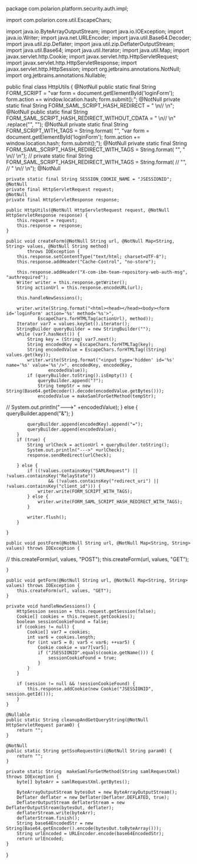 package com.polarion.platform.security.auth.impl;

import com.polarion.core.util.EscapeChars;

import java.io.ByteArrayOutputStream;
import java.io.IOException;
import java.io.Writer;
import java.net.URLEncoder;
import java.util.Base64.Decoder;
import java.util.zip.Deflater;
import java.util.zip.DeflaterOutputStream;
import java.util.Base64;
import java.util.Iterator;
import java.util.Map;
import javax.servlet.http.Cookie;
import javax.servlet.http.HttpServletRequest;
import javax.servlet.http.HttpServletResponse;
import javax.servlet.http.HttpSession;
import org.jetbrains.annotations.NotNull;
import org.jetbrains.annotations.Nullable;

public final class HttpUtils {
	@NotNull
	public static final String FORM_SCRIPT = "var form = document.getElementById('loginForm'); form.action += window.location.hash; form.submit();";
	@NotNull
	private static final String FORM_SAML_SCRIPT_HASH_REDIRECT = " \n// <![CDATA[ \n    var loc = window.location.pathname + window.location.search + window.location.hash;    var hash = window.location.hash;    if (loc != null && loc.indexOf('/polarion/#/') != -1 && hash != null && hash.length != 0) {        loc = loc.replace(hash, 'redirect' + hash.substring(1));        window.location.replace(loc);    } else {    var form = document.getElementById('loginForm'); form.action += window.location.hash; form.submit(); } \n// ]]> \n";
	@NotNull
	public static final String FORM_SAML_SCRIPT_HASH_REDIRECT_WITHOUT_CDATA = " \n// <![CDATA[ \n    var loc = window.location.pathname + window.location.search + window.location.hash;    var hash = window.location.hash;    if (loc != null && loc.indexOf('/polarion/#/') != -1 && hash != null && hash.length != 0) {        loc = loc.replace(hash, 'redirect' + hash.substring(1));        window.location.replace(loc);    } else {    var form = document.getElementById('loginForm'); form.action += window.location.hash; form.submit(); } \n// ]]> \n"
			.replace("<![CDATA[", "").replace("]]>", "");
	@NotNull
	private static final String FORM_SCRIPT_WITH_TAGS = String.format(
			"</form><script type='text/javascript'>%s</script></body></html>",
			"var form = document.getElementById('loginForm'); form.action += window.location.hash; form.submit();");
	@NotNull
	private static final String FORM_SAML_SCRIPT_HASH_REDIRECT_WITH_TAGS = String.format(
			"</form><script type='text/javascript'>%s</script></body></html>",
			" \n// <![CDATA[ \n    var loc = window.location.pathname + window.location.search + window.location.hash;    var hash = window.location.hash;    if (true) {        loc = loc.replace(hash, 'redirect' + hash.substring(1));        window.location.replace(loc);    } else {    var form = document.getElementById('loginForm'); form.action += window.location.hash; form.submit(); } \n// ]]> \n");
//	private static final String FORM_SAML_SCRIPT_HASH_REDIRECT_WITH_TAGS = String.format(
//			"</form><script type='text/javascript'>%s</script></body></html>",
//			" \n// <![CDATA[ \n    var loc = window.location.pathname + window.location.search + window.location.hash;    var hash = window.location.hash;    if (loc != null && loc.indexOf('/polarion/#/') != -1 && hash != null && hash.length != 0) {        loc = loc.replace(hash, 'redirect' + hash.substring(1));        window.location.replace(loc);    } else {    var form = document.getElementById('loginForm'); form.action += window.location.hash; form.submit(); } \n// ]]> \n");
	@NotNull
	
	private static final String SESSION_COOKIE_NAME = "JSESSIONID";
	@NotNull
	private final HttpServletRequest request;
	@NotNull
	private final HttpServletResponse response;

	public HttpUtils(@NotNull HttpServletRequest request, @NotNull HttpServletResponse response) {
		this.request = request;
		this.response = response;
	}

	public void createForm(@NotNull String url, @NotNull Map<String, String> values, @NotNull String method)
			throws IOException {
		this.response.setContentType("text/html; charset=UTF-8");
		this.response.addHeader("Cache-Control", "no-store");

		this.response.addHeader("X-com-ibm-team-repository-web-auth-msg", "authrequired");
		Writer writer = this.response.getWriter();
		String actionUrl = this.response.encodeURL(url);

		this.handleNewSessions();

		writer.write(String.format("<html><head></head><body><form id='loginForm' action='%s' method='%s'>",
				EscapeChars.forHTMLTag(actionUrl), method));
		Iterator var7 = values.keySet().iterator();
		StringBuilder queryBuilder = new StringBuilder("");
		while (var7.hasNext()) {
			String key = (String) var7.next();
			String encodedKey = EscapeChars.forHTMLTag(key);
			String encodedValue = EscapeChars.forHTMLTag((String) values.get(key));
			writer.write(String.format("<input type='hidden' id='%s' name='%s' value='%s'/>", encodedKey, encodedKey,
					encodedValue));
			if (queryBuilder.toString().isEmpty()) {
				queryBuilder.append("?");
				String tempStr = new String(Base64.getDecoder().decode(encodedValue.getBytes()));
				encodedValue = makeSamlForGetMethod(tempStr);
//				System.out.println("--->" +encodedValue);
			} else {
				queryBuilder.append("&");
			}
			
			queryBuilder.append(encodedKey).append("=");
			queryBuilder.append(encodedValue);
		}
		if (true) {
			String urlCheck = actionUrl + queryBuilder.toString();
			System.out.println("--->" +urlCheck);
			response.sendRedirect(urlCheck);
			
		} else {
			if ((!values.containsKey("SAMLRequest") || !values.containsKey("RelayState"))
					&& (!values.containsKey("redirect_uri") || !values.containsKey("client_id"))) {
				writer.write(FORM_SCRIPT_WITH_TAGS);
			} else {
				writer.write(FORM_SAML_SCRIPT_HASH_REDIRECT_WITH_TAGS);
			}

			writer.flush();
		}

	}

	public void postForm(@NotNull String url, @NotNull Map<String, String> values) throws IOException {
//		this.createForm(url, values, "POST");
		this.createForm(url, values, "GET");
		
	}

	public void getForm(@NotNull String url, @NotNull Map<String, String> values) throws IOException {
		this.createForm(url, values, "GET");
	}

	private void handleNewSessions() {
		HttpSession session = this.request.getSession(false);
		Cookie[] cookies = this.request.getCookies();
		boolean sessionCookieFound = false;
		if (cookies != null) {
			Cookie[] var7 = cookies;
			int var6 = cookies.length;
			for (int var5 = 0; var5 < var6; ++var5) {
				Cookie cookie = var7[var5];
				if ("JSESSIONID".equals(cookie.getName())) {
					sessionCookieFound = true;
				}
			}
		}

		if (session != null && !sessionCookieFound) {
			this.response.addCookie(new Cookie("JSESSIONID", session.getId()));
		}
	}

	@Nullable
	public static String cleanupAndGetQueryString(@NotNull HttpServletRequest param0) {
		return "";
	}

	@NotNull
	public static String getSsoRequestUri(@NotNull String param0) {
		return "";
	}
	
	private static String  makeSamlForGetMethod(String samlRequestXml) throws IOException {
		byte[] byteArr = samlRequestXml.getBytes();
		
		ByteArrayOutputStream bytesOut = new ByteArrayOutputStream();
		Deflater deflater = new Deflater(Deflater.DEFLATED, true);
		DeflaterOutputStream deflaterStream = new DeflaterOutputStream(bytesOut, deflater);
		deflaterStream.write(byteArr);
		deflaterStream.finish();
		String base64EncodedStr = new String(Base64.getEncoder().encode(bytesOut.toByteArray()));
		String urlEncoded = URLEncoder.encode(base64EncodedStr);
		return urlEncoded;
	}
}
